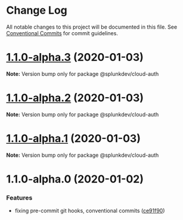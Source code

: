 # Change Log

All notable changes to this project will be documented in this file.
See [Conventional Commits](https://conventionalcommits.org) for commit guidelines.

# [1.1.0-alpha.3](https://cd.splunkdev.com/libraries/js-cloud-auth/compare/@splunkdev/cloud-auth@1.1.0-alpha.0...@splunkdev/cloud-auth@1.1.0-alpha.3) (2020-01-03)

**Note:** Version bump only for package @splunkdev/cloud-auth





# [1.1.0-alpha.2](https://cd.splunkdev.com/libraries/js-cloud-auth/compare/@splunkdev/cloud-auth@1.1.0-alpha.0...@splunkdev/cloud-auth@1.1.0-alpha.2) (2020-01-03)

**Note:** Version bump only for package @splunkdev/cloud-auth





# [1.1.0-alpha.1](https://cd.splunkdev.com/libraries/js-cloud-auth/compare/@splunkdev/cloud-auth@1.1.0-alpha.0...@splunkdev/cloud-auth@1.1.0-alpha.1) (2020-01-03)

**Note:** Version bump only for package @splunkdev/cloud-auth





# 1.1.0-alpha.0 (2020-01-02)


### Features

* fixing pre-commit git hooks, conventional commits ([ce91f90](https://cd.splunkdev.com/libraries/js-cloud-auth/commits/ce91f9070c966b6532683a2abbf952804a8cc92d))
